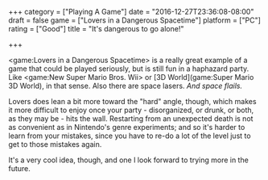 +++
category = ["Playing A Game"]
date = "2016-12-27T23:36:08-08:00"
draft = false
game = ["Lovers in a Dangerous Spacetime"]
platform = ["PC"]
rating = ["Good"]
title = "It's dangerous to go alone!"

+++

<game:Lovers in a Dangerous Spacetime> is a really great example of a game that could be played seriously, but is still fun in a haphazard party.  Like <game:New Super Mario Bros. Wii> or [3D World](game:Super Mario 3D World), in that sense.  Also there are space lasers.  <i>And space flails.</i>

Lovers does lean a bit more toward the "hard" angle, though, which makes it more difficult to enjoy once your party - disorganized, or drunk, or both, as they may be - hits the wall.  Restarting from an unexpected death is not as convenient as in Nintendo's genre experiments; and so it's harder to learn from your mistakes, since you have to re-do a lot of the level just to get to those mistakes again.

It's a very cool idea, though, and one I look forward to trying more in the future.
